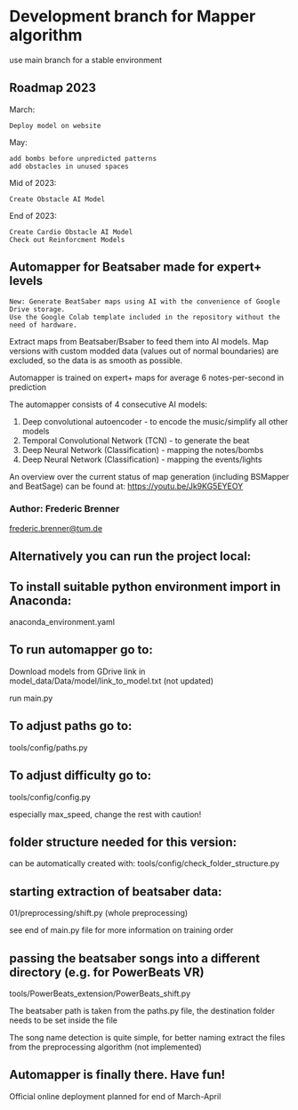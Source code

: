 # Development branch for Mapper algorithm
use main branch for a stable environment

## Roadmap 2023
March:

    Deploy model on website

May:

    add bombs before unpredicted patterns
    add obstacles in unused spaces

Mid of 2023:

    Create Obstacle AI Model


End of 2023:

    Create Cardio Obstacle AI Model
    Check out Reinforcment Models


## Automapper for Beatsaber made for expert+ levels 

    New: Generate BeatSaber maps using AI with the convenience of Google Drive storage.
    Use the Google Colab template included in the repository without the need of hardware.

Extract maps from Beatsaber/Bsaber to feed them 
into AI models.
Map versions with custom modded data (values out of normal boundaries) are excluded,
so the data is as smooth as possible.

Automapper is trained on expert+ maps for 
average 6 notes-per-second in prediction

The automapper consists of 4 consecutive AI models:
1. Deep convolutional autoencoder - to encode the music/simplify all other models
2. Temporal Convolutional Network (TCN) - to generate the beat
3. Deep Neural Network (Classification) - mapping the notes/bombs
4. Deep Neural Network (Classification) - mapping the events/lights

An overview over the current status of map generation (including BSMapper and BeatSage) can be found at:
https://youtu.be/Jk9KG5EYEOY

### Author: Frederic Brenner
frederic.brenner@tum.de

## Alternatively you can run the project local:

## To install suitable python environment import in Anaconda:
anaconda_environment.yaml

## To run automapper go to:
Download models from GDrive link in model_data/Data/model/link_to_model.txt
(not updated)

run main.py

## To adjust paths go to:
tools/config/paths.py

## To adjust difficulty go to:
tools/config/config.py

especially max_speed,
change the rest with caution!


## folder structure needed for this version:
can be automatically created with:
tools/config/check_folder_structure.py

## starting extraction of beatsaber data:
01/preprocessing/shift.py (whole preprocessing)

see end of main.py file for more information on training order


## passing the beatsaber songs into a different directory (e.g. for PowerBeats VR)
tools/PowerBeats_extension/PowerBeats_shift.py

The beatsaber path is taken from the paths.py file, 
the destination folder needs to be set inside the file

The song name detection is quite simple,
for better naming extract the files from the preprocessing algorithm (not implemented)

## Automapper is finally there. Have fun!
Official online deployment planned for end of March-April